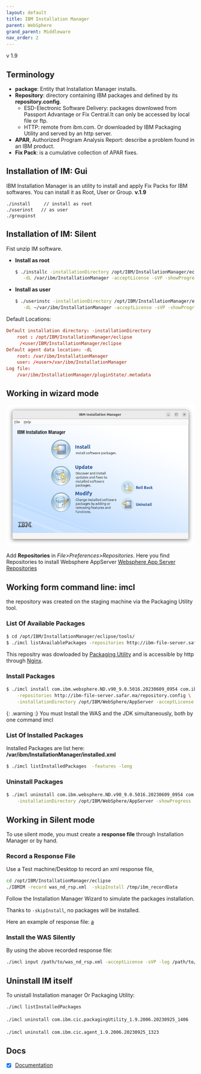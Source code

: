 ```yaml
---
layout: default
title: IBM Installation Manager
parent: WebSphere
grand_parent: Middleware
nav_order: 2
---
```


v 1.9 

## Terminology

- **package**: Entity that Installation Manager installs.
- **Repository**: directory containing IBM packages and defined by its **repository.config**.  
  - ESD-Electronic Software Delivery: packages downlowed from Passport Advantage or Fix Central.It can only be accessed by local file or ftp. 
  - HTTP: remote from ibm.com. Or downloaded by IBM Packaging Utility and served by an http server. 
- **APAR**, Authorized Program Analysis Report: describe a problem found in an IBM product.
- **Fix Pack**: is a cumulative collection of APAR fixes.




## Installation of IM: Gui
IBM Installation Manager is an utility to install and apply Fix Packs for IBM softwares. You can install it as Root, User or Group.  **v.1.9** 

	./install     // install as root	
	./userinst   // as user
	./groupinst

## Installation of IM: Silent 
Fist unzip IM software.
- **Install as root**
	```sh
	$ ./installc -installationDirectory /opt/IBM/InstallationManager/eclipse \
	   -dL /var/ibm/InstallationManager -acceptLicense -sVP -showProgress
	```
- **Install as user**
	```sh
	$ ./userinstc -installationDirectory /opt/IBM/InstallationManager/eclipse \
	   -dL ~/var/ibm/InstallationManager -acceptLicense -sVP -showProgress
	```


Default Locations:
```conf
Default installation directory: -installationDirectory
	root : /opt/IBM/InstallationManager/eclipse
	 /<user/IBM/InstallationManager/eclipse
Default agent data location: -dL
	root: /var/ibm/InstallationManager
	user: /<user>/var/ibm/InstallationManager
Log file:
	/var/ibm/InstallationManager/pluginState/.metadata
```


## Working in wizard mode

  ![alt](/docs/images/ibm-installation-manager.png)

Add **Repositories** in _File>Preferences>Repositories_. Here you find Repositories to install Websphere AppServer [Websphere App Server Repositories](https://www.ibm.com/docs/en/was/9.0.5?topic=installation-online-product-repositories-websphere-application-server-offerings)

## Working form command line: imcl
the repository was created on the staging machine via the Packaging Utility tool.

### List Of Available Packages
```sh
$ cd /opt/IBM/InstallationManager/eclipse/tools/
$ ./imcl listAvailablePackages -repositories http://ibm-file-server.safar.ma/repository.config -features -long
```

This repositry was dowloaded by [Packaging Utility](#packaging-utility) and  is accessible by http through [Nginx](/docs/middleware/nginx/#nginx-as-a-static-file-server).


### Install Packages
```sh
$ ./imcl install com.ibm.websphere.ND.v90_9.0.5016.20230609_0954 com.ibm.java.jdk.v8_8.0.8015.20231031_0036 \
	-repositories http://ibm-file-server.safar.ma/repository.config \
	-installationDirectory /opt/IBM/WebSphere/AppServer -acceptLicense -showProgress
```

{: .warning :}
You must Install the WAS and the JDK simultaneously, both by one command imcl

### List Of Installed Packages
Installed Packages are list here: **/var/ibm/InstallationManager/installed.xml**

```sh
$ ./imcl listInstalledPackages  -features -long
```


### Uninstall Packages   
```sh
$ ./imcl uninstall com.ibm.websphere.ND.v90_9.0.5016.20230609_0954 com.ibm.java.jdk.v8_8.0.8015.20231031_0036 \
	-installationDirectory /opt/IBM/WebSphere/AppServer -showProgress
```

## Working in Silent mode
To use silent mode, you must create a **response file** through Installation Manager or  by hand.

### Record a Response File
Use a Test machine/Desktop to record an xml response file, 
~~~sh
cd /opt/IBM/InstallationManager/eclipse
./IBMIM -record was_nd_rsp.xml  -skipInstall /tmp/ibm_recordData
~~~

Follow the Installation Manager Wizard to simulate the packages installation. 

Thanks to `-skipInstall`, no packages will be installed. 

Here an example of response file: [a](./files/was_nd_rsp.xml)

### Install the WAS Silently
By using the above recorded response file:
~~~sh
./imcl input /path/to/was_nd_rsp.xml -acceptLicense -sVP -log /path/to/was_install.log }}
~~~

## Uninstall IM itself
To unistall Installation manager Or Packaging Utility:
~~~sh
./imcl listInstalledPackages

./imcl uninstall com.ibm.cic.packagingUtility_1.9.2006.20230925_1406

./imcl uninstall com.ibm.cic.agent_1.9.2006.20230925_1323
~~~


## Docs

- [x] [Documentation](https://www.ibm.com/docs/en/installation-manager/1.9.2)

